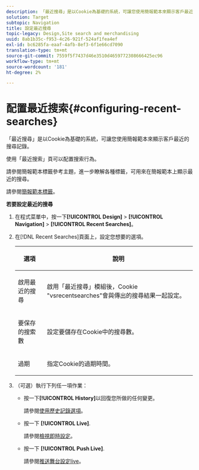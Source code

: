 ```yaml
---
description: 「最近搜尋」是以Cookie為基礎的系統，可讓您使用簡報範本來顯示客戶最近的搜尋記錄。
solution: Target
subtopic: Navigation
title: 設定最近搜尋
topic-legacy: Design,Site search and merchandising
uuid: 8ab1b35c-f953-4c26-921f-524af1fea4ef
exl-id: bc6285fa-eaaf-4afb-8ef3-6f1e66cd7090
translation-type: tm+mt
source-git-commit: 7559f5f7437d46e3510d4659772308666425ec96
workflow-type: tm+mt
source-wordcount: '181'
ht-degree: 2%

---
```


# 配置最近搜索{#configuring-recent-searches}

「最近搜尋」是以Cookie為基礎的系統，可讓您使用簡報範本來顯示客戶最近的搜尋記錄。

使用「最近搜索」頁可以配置搜索行為。

請參閱簡報範本標籤參考主題，進一步瞭解各種標籤，可用來在簡報範本上顯示最近的搜尋。

請參閱[簡報範本標籤](../c-appendices/c-templates.md#reference_F1BBF616BCEC4AD7B2548ECD3CA74C64)。

**若要設定最近的搜尋**

1. 在程式菜單中，按一下&#x200B;**[!UICONTROL Design]** > **[!UICONTROL Navigation]** > **[!UICONTROL Recent Searches]**。
1. 在[!DNL Recent Searches]頁面上，設定您想要的選項。

   <!-- 
   
   r_recent_searches_options.xml
   
   -->

   <table> 
    <thead> 
      <tr> 
      <th colname="col1" class="entry"> <p>選項 </p> </th> 
      <th colname="col2" class="entry"> <p>說明 </p> </th> 
      </tr> 
    </thead>
    <tbody> 
      <tr> 
      <td colname="col1"> <p>啟用最近的搜尋 </p> </td> 
      <td colname="col2"> <p> 啟用「最近搜尋」模組後，Cookie "vsrecentsearches"會與傳出的搜尋結果一起設定。 </p> </td> 
      </tr> 
      <tr> 
      <td colname="col1"> <p>要保存的搜索數 </p> </td> 
      <td colname="col2"> <p>設定要儲存在Cookie中的搜尋數。 </p> </td> 
      </tr> 
      <tr> 
      <td colname="col1"> <p>過期 </p> </td> 
      <td colname="col2"> <p>指定Cookie的過期時間。 </p> </td> 
      </tr> 
    </tbody> 
    </table>

1. （可選）執行下列任一項作業：

   * 按一下&#x200B;**[!UICONTROL History]**&#x200B;以回復您所做的任何變更。

      請參閱[使用歷史記錄選項](../t-using-the-history-option.md#task_70DD3F87A67242BBBD2CB27156F43002)。

   * 按一下 **[!UICONTROL Live]**.

      請參閱[檢視即時設定](../c-about-staging.md#task_401A0EBDB5DB4D4CA933CBA7BECDC10F)。

   * 按一下 **[!UICONTROL Push Live]**.

      請參閱[推送舞台設定live](../c-about-staging.md#task_44306783B4C0408AAA58B471DAF2D9A4)。
